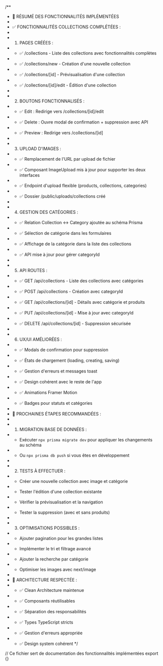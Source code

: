 /**
 * 📝 RÉSUMÉ DES FONCTIONNALITÉS IMPLÉMENTÉES
 * 
 * ✅ FONCTIONNALITÉS COLLECTIONS COMPLÉTÉES :
 * 
 * 1. PAGES CRÉÉES :
 *    - ✅ /collections - Liste des collections avec fonctionnalités complètes
 *    - ✅ /collections/new - Création d'une nouvelle collection
 *    - ✅ /collections/[id] - Prévisualisation d'une collection
 *    - ✅ /collections/[id]/edit - Édition d'une collection
 * 
 * 2. BOUTONS FONCTIONNALISÉS :
 *    - ✅ Edit : Redirige vers /collections/[id]/edit
 *    - ✅ Delete : Ouvre modal de confirmation + suppression avec API
 *    - ✅ Preview : Redirige vers /collections/[id]
 * 
 * 3. UPLOAD D'IMAGES :
 *    - ✅ Remplacement de l'URL par upload de fichier
 *    - ✅ Composant ImageUpload mis à jour pour supporter les deux interfaces
 *    - ✅ Endpoint d'upload flexible (products, collections, categories)
 *    - ✅ Dossier /public/uploads/collections créé
 * 
 * 4. GESTION DES CATÉGORIES :
 *    - ✅ Relation Collection ↔ Category ajoutée au schéma Prisma
 *    - ✅ Sélection de catégorie dans les formulaires
 *    - ✅ Affichage de la catégorie dans la liste des collections
 *    - ✅ API mise à jour pour gérer categoryId
 * 
 * 5. API ROUTES :
 *    - ✅ GET /api/collections - Liste des collections avec catégories
 *    - ✅ POST /api/collections - Création avec categoryId
 *    - ✅ GET /api/collections/[id] - Détails avec catégorie et produits
 *    - ✅ PUT /api/collections/[id] - Mise à jour avec categoryId
 *    - ✅ DELETE /api/collections/[id] - Suppression sécurisée
 * 
 * 6. UX/UI AMÉLIORÉES :
 *    - ✅ Modals de confirmation pour suppression
 *    - ✅ États de chargement (loading, creating, saving)
 *    - ✅ Gestion d'erreurs et messages toast
 *    - ✅ Design cohérent avec le reste de l'app
 *    - ✅ Animations Framer Motion
 *    - ✅ Badges pour statuts et catégories
 * 
 * 🚨 PROCHAINES ÉTAPES RECOMMANDÉES :
 * 
 * 1. MIGRATION BASE DE DONNÉES :
 *    - Exécuter `npx prisma migrate dev` pour appliquer les changements au schéma
 *    - Ou `npx prisma db push` si vous êtes en développement
 * 
 * 2. TESTS À EFFECTUER :
 *    - Créer une nouvelle collection avec image et catégorie
 *    - Tester l'édition d'une collection existante
 *    - Vérifier la prévisualisation et la navigation
 *    - Tester la suppression (avec et sans produits)
 * 
 * 3. OPTIMISATIONS POSSIBLES :
 *    - Ajouter pagination pour les grandes listes
 *    - Implémenter le tri et filtrage avancé
 *    - Ajouter la recherche par catégorie
 *    - Optimiser les images avec next/image
 * 
 * 🎯 ARCHITECTURE RESPECTÉE :
 * - ✅ Clean Architecture maintenue
 * - ✅ Composants réutilisables
 * - ✅ Séparation des responsabilités
 * - ✅ Types TypeScript stricts
 * - ✅ Gestion d'erreurs appropriée
 * - ✅ Design system cohérent
 */

// Ce fichier sert de documentation des fonctionnalités implémentées
export {}
